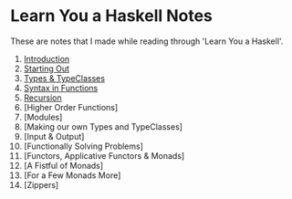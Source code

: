 
# Learn You a Haskell Notes

These are notes that I made while reading through 'Learn You a Haskell'.

1. [Introduction](https://github.com/nating/cs-exams/blob/master/assets/notes/fourth-year/functional-programming/learn-you-a-haskell-notes/0-introduction.md)
2. [Starting Out](https://github.com/nating/cs-exams/blob/master/assets/notes/fourth-year/functional-programming/learn-you-a-haskell-notes/1-starting-out.md)
3. [Types & TypeClasses](https://github.com/nating/cs-exams/blob/master/assets/notes/fourth-year/functional-programming/learn-you-a-haskell-notes/2-types-and-typeclasses.md)
4. [Syntax in Functions](https://github.com/nating/cs-exams/blob/master/assets/notes/fourth-year/functional-programming/learn-you-a-haskell-notes/3-syntax-in-functions.md)
5. [Recursion](https://github.com/nating/cs-exams/blob/master/assets/notes/fourth-year/functional-programming/learn-you-a-haskell-notes/4-recursion.md)
6. [Higher Order Functions]
7. [Modules]
8. [Making our own Types and TypeClasses]
9. [Input & Output]
10. [Functionally Solving Problems]
11. [Functors, Applicative Functors & Monads]
12. [A Fistful of Monads]
13. [For a Few Monads More]
14. [Zippers]
